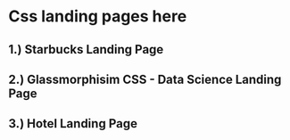 # Css landing pages here

## 1.) Starbucks Landing Page
## 2.) Glassmorphisim CSS - Data Science Landing Page
## 3.) Hotel Landing Page